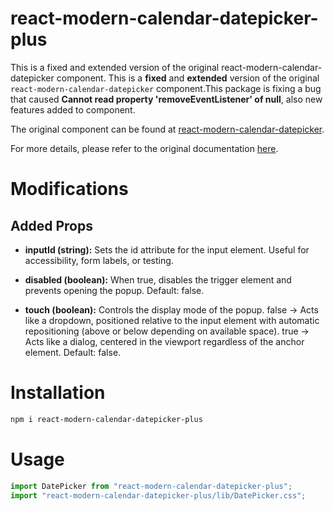 # react-modern-calendar-datepicker-plus

This is a fixed and extended version of the original react-modern-calendar-datepicker component.
This is a **fixed** and **extended** version of the original `react-modern-calendar-datepicker` component.This package is fixing a bug that caused **Cannot read property 'removeEventListener' of null**, also new features added to component.

The original component can be found at [react-modern-calendar-datepicker](https://www.npmjs.com/package/react-modern-calendar-datepicker).

For more details, please refer to the original documentation [here](https://www.npmjs.com/package/react-modern-calendar-datepicker).


# Modifications

## Added Props
- **inputId (string):**
Sets the id attribute for the input element.
Useful for accessibility, form labels, or testing.

- **disabled (boolean):**
When true, disables the trigger element and prevents opening the popup.
Default: false.

- **touch (boolean):**
Controls the display mode of the popup.
false → Acts like a dropdown, positioned relative to the input element with automatic repositioning (above or below depending on available space).
true → Acts like a dialog, centered in the viewport regardless of the anchor element.
Default: false.

# Installation
```bash
npm i react-modern-calendar-datepicker-plus
```

# Usage
```js
import DatePicker from "react-modern-calendar-datepicker-plus";
import "react-modern-calendar-datepicker-plus/lib/DatePicker.css";
```